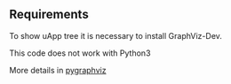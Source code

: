 ## Requirements

To show uApp tree it is necessary to install GraphViz-Dev.

This code does not work with Python3

More details in [pygraphviz](https://pygraphviz.github.io/documentation/pygraphviz-1.3rc1/install.html)
